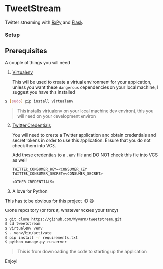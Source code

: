 # TweetStream

Twitter streaming with [RxPy](https://github.com/ReactiveX/RxPY) and [Flask](http://flask.pocoo.org/).

### Setup

## Prerequisites

A couple of things you will need

1. [Virtualenv](https://virtualenv.pypa.io/en/stable/)
    
   This will be used to create a virtual environment for your application, unless you want these `dangerous` dependencies on your local machine, I suggest you have this installed
  
  ```bash
  $ [sudo] pip install virtualenv
  ```
  > This installs virtualenv on your local machine(dev environ), this you will need on your development environ


2. [Twitter Credentials](https://apps.twitter.com/app)

   You will need to create a Twitter application and obtain credentials and secret tokens in order to use this application. Ensure that you do not check them into VCS.
   
   Add these credentials to a `.env` file and DO NOT check this file into VCS as well.
   
   ```plain
   TWITTER_CONSUMER_KEY=<CONSUMER_KEY
   TWITTER_CONSUMER_SECRET=<CONSUMER_SECRET>
   ...
   <OTHER CREDENTIALS>
   ```

3. A love for Python
  
  This has to be obvious for this project. :D :smile:


Clone repository (or fork it, whatever tickles your fancy)

```bash
$ git clone https://github.com/Wyvarn/tweetstream.git
$ cd tweetstream
$ virtualenv venv
$ . venv/bin/activate
$ pip install -r requirements.txt
$ python manage.py runserver
```
> This is from downloading the code to starting up the application

Enjoy!